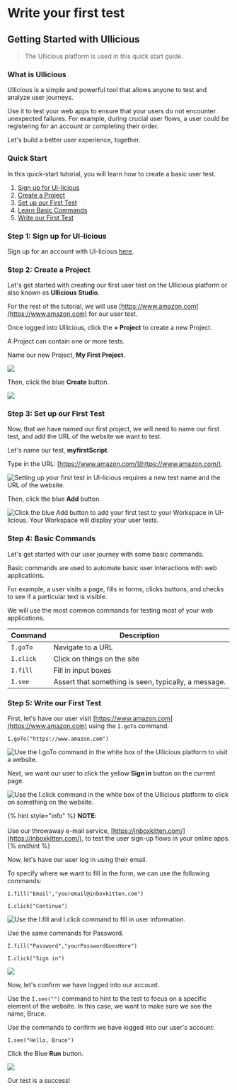 # Write your first test

## Getting Started with UIlicious

> The UIlicious platform is used in this quick start guide.

### What is UIlicious

UIlicious is a simple and powerful tool that allows anyone to test and analyze user journeys.

Use it to test your web apps to ensure that your users do not encounter unexpected failures. For example, during crucial user flows, a user could be registering for an account or completing their order.

Let's build a better user experience, together.

### Quick Start

In this quick-start tutorial, you will learn how to create a basic user test.

1. [Sign up for UI-licious](./Writing-and-Sharing-Tests/Writing-your-first-test.html#step-1-sign-up-for-ui-licious)
2. [Create a Project](./Writing-and-Sharing-Tests/Writing-your-first-test.html#step-2-create-a-project)
3. [Set up our First Test](./Writing-and-Sharing-Tests/Writing-your-first-test.html#step-3-set-up-our-first-test)
4. [Learn Basic Commands](./Writing-and-Sharing-Tests/Writing-your-first-test.html#step-4-basic-commands)
5. [Write our First Test](./Writing-and-Sharing-Tests/Writing-your-first-test.html#step-5-write-our-first-test)

### Step 1: Sign up for UI-licious <a href="#step-1-sign-up-for-ui-licious" id="step-1-sign-up-for-ui-licious"></a>

Sign up for an account with UI-licious [here](https://user.uilicious.com/signup).

### Step 2: Create a Project <a href="#step-2-create-a-project" id="step-2-create-a-project"></a>

Let's get started with creating our first user test on the UIlicious platform or also known as **UIlicious Studio**.

For the rest of the tutorial, we will use [https://www.amazon.com](https://www.amazon.com) for our user test.

Once logged into UIlicious, click the **+ Project** to create a new Project.

A Project can contain one or more tests.

Name our new Project, **My First Project**.

![](https://res.cloudinary.com/di7y5b6ed/image/upload/v1649112961/ui-licious/amazon-getting-started-example/Signup-2\_eu0qia.png)

Then, click the blue **Create** button.

![](https://res.cloudinary.com/di7y5b6ed/image/upload/v1649279350/ui-licious/amazon-getting-started-example/Signup-2a\_qeei98.png)

### Step 3: Set up our First Test <a href="#step-3-set-up-our-first-test" id="step-3-set-up-our-first-test"></a>

Now, that we have named our first project, we will need to name our first test, and add the URL of the website we want to test.

Let's name our test, **myfirstScript**.

Type in the URL: [https://www.amazon.com/](https://www.amazon.com/).

![Setting up your first test in UI-licious requires a new test name and the URL of the website.](https://res.cloudinary.com/di7y5b6ed/image/upload/v1649112961/ui-licious/amazon-getting-started-example/Signup-3\_fyzee8.png)

Then, click the blue **Add** button.

![Click the blue Add button to add your first test to your Workspace in UI-licious. Your Workspace will display your user tests.](https://res.cloudinary.com/di7y5b6ed/image/upload/v1649113557/ui-licious/amazon-getting-started-example/Signup-3a\_gj9obg.png)

### Step 4: Basic Commands <a href="#step-4-basic-commands" id="step-4-basic-commands"></a>

Let's get started with our user journey with some basic commands.

Basic commands are used to automate basic user interactions with web applications.

For example, a user visits a page, fills in forms, clicks buttons, and checks to see if a particular text is visible.

We will use the most common commands for testing most of your web applications.

| Command   | Description                                          |
| --------- | ---------------------------------------------------- |
| `I.goTo`  | Navigate to a URL                                    |
| `I.click` | Click on things on the site                          |
| `I.fill`  | Fill in input boxes                                  |
| `I.see`   | Assert that something is seen, typically, a message. |

### Step 5: Write our First Test <a href="#step-5-write-our-first-test" id="step-5-write-our-first-test"></a>

First, let's have our user visit [https://www.amazon.com](https://www.amazon.com) using the `I.goTo` command.

`I.goTo("https://www.amazon.com")`

![Use the I.goTo command in the white box of the UIlicious platform to visit a website.](https://res.cloudinary.com/di7y5b6ed/image/upload/v1649112961/ui-licious/amazon-getting-started-example/Signup-4\_g0xpan.png)

Next, we want our user to click the yellow **Sign in** button on the current page.

![Use the I.click command in the white box of the UIlicious platform to click on something on the website.](https://res.cloudinary.com/di7y5b6ed/image/upload/v1649112962/ui-licious/amazon-getting-started-example/Signup-5\_gdphpx.png)

{% hint style="info" %}
**NOTE**:\
\
Use our throwaway e-mail service, [https://inboxkitten.com/](https://inboxkitten.com/), to test the user sign-up flows in your online apps.
{% endhint %}

Now, let's have our user log in using their email.

To specify where we want to fill in the form, we can use the following commands:

`I.fill("Email","youremail@inboxkitten.com")`

`I.click("Continue")`

![Use the I.fill and I.click command to fill in user information.](https://res.cloudinary.com/di7y5b6ed/image/upload/v1649712954/ui-licious/amazon-getting-started-example/Signup6\_yr353z.png)

Use the same commands for Password.

`I.fill("Password","yourPasswordGoesHere")`

`I.click("Sign in")`

![](https://res.cloudinary.com/di7y5b6ed/image/upload/v1649713638/ui-licious/amazon-getting-started-example/Signup-7\_qh5wxv\_copy\_oohvre.png)

Now, let's confirm we have logged into our account.

Use the `I.see("")` command to hint to the test to focus on a specific element of the website. In this case, we want to make sure we see the name, Bruce.

Use the commands to confirm we have logged into our user's account:

`I.see("Hello, Bruce")`

Click the Blue **Run** button.

![](https://res.cloudinary.com/di7y5b6ed/image/upload/v1649713944/ui-licious/amazon-getting-started-example/Signup-8\_v3yrht\_copy\_tzi51e.png)

Our test is a success!
